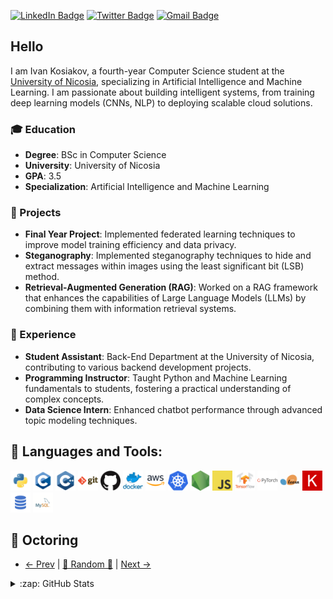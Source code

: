 [![LinkedIn Badge](https://img.shields.io/badge/LinkedIn-0077B5?style=for-the-badge&logo=linkedin&logoColor=white)](https://www.linkedin.com/in/ivan-kosiakov-875360239/) [![Twitter Badge](https://img.shields.io/badge/Twitter-1DA1F2?style=for-the-badge&logo=twitter&logoColor=white)](https://twitter.com/kosiakov_ivan) [![Gmail Badge](https://img.shields.io/badge/Gmail-D14836?style=for-the-badge&logo=gmail&logoColor=white)](mailto:ivan0kosiakov@gmail.com)

## Hello

I am Ivan Kosiakov, a fourth-year Computer Science student at the [University of Nicosia](https://www.unic.ac.cy), specializing in Artificial Intelligence and Machine Learning. I am passionate about building intelligent systems, from training deep learning models (CNNs, NLP) to deploying scalable cloud solutions.

### 🎓 Education
- **Degree**: BSc in Computer Science
- **University**: University of Nicosia
- **GPA**: 3.5
- **Specialization**: Artificial Intelligence and Machine Learning

### 🚀 Projects
- **Final Year Project**: Implemented federated learning techniques to improve model training efficiency and data privacy.
- **Steganography**: Implemented steganography techniques to hide and extract messages within images using the least significant bit (LSB) method.
- **Retrieval-Augmented Generation (RAG)**: Worked on a RAG framework that enhances the capabilities of Large Language Models (LLMs) by combining them with information retrieval systems.

### 💼 Experience
- **Student Assistant**: Back-End Department at the University of Nicosia, contributing to various backend development projects.
- **Programming Instructor**: Taught Python and Machine Learning fundamentals to students, fostering a practical understanding of complex concepts.
- **Data Science Intern**: Enhanced chatbot performance through advanced topic modeling techniques.

## 🔧 Languages and Tools:

<img height="32" width="32" src="https://raw.githubusercontent.com/github/explore/main/topics/python/python.png" /> <img height="32" width="32" src="https://raw.githubusercontent.com/github/explore/main/topics/c/c.png" /> <img height="32" width="32" src="https://raw.githubusercontent.com/github/explore/main/topics/cpp/cpp.png" /> <img height="32" width="32" src="https://raw.githubusercontent.com/github/explore/main/topics/git/git.png" /> <img height="32" width="32" src="https://raw.githubusercontent.com/github/explore/main/topics/github/github.png" /> <img height="32" width="32" src="https://raw.githubusercontent.com/github/explore/main/topics/docker/docker.png" /> <img height="32" width="32" src="https://raw.githubusercontent.com/github/explore/main/topics/aws/aws.png" /> <img height="32" width="32" src="https://raw.githubusercontent.com/github/explore/main/topics/kubernetes/kubernetes.png" /> 
<img height="32" width="32" src="https://raw.githubusercontent.com/github/explore/main/topics/nodejs/nodejs.png" /> <img height="32" width="32" src="https://raw.githubusercontent.com/github/explore/main/topics/javascript/javascript.png" /> <img height="32" width="32" src="https://raw.githubusercontent.com/github/explore/main/topics/tensorflow/tensorflow.png" /> <img height="32" width="32" src="https://raw.githubusercontent.com/github/explore/main/topics/pytorch/pytorch.png" /> <img height="32" width="32" src="https://raw.githubusercontent.com/github/explore/main/topics/scikit-learn/scikit-learn.png" /> <img height="32" width="32" src="https://raw.githubusercontent.com/github/explore/main/topics/keras/keras.png" /> <img height="32" width="32" src="https://raw.githubusercontent.com/github/explore/main/topics/sql/sql.png" /> <img height="32" width="32" src="https://raw.githubusercontent.com/github/explore/main/topics/mysql/mysql.png" />  

## 🐙 Octoring
- [← Prev](https://octo-ring.com/p/RAYNingTime/prev) | [🎲 Random 🎲](https://octo-ring.com/p/RAYNingTime/random) | [Next →](https://octo-ring.com/p/RAYNingTime/next)

<details>
  <summary>:zap: GitHub Stats</summary>
  <img align="left" alt="Ivan's GitHub Stats" src="https://github-readme-stats-nine-lovat.vercel.app/api?username=RAYNingTime&show_icons=true&hide_border=true" />
</details>
